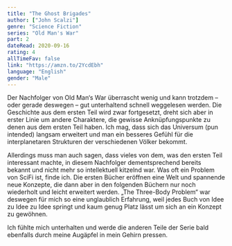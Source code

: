```yaml
---
title: "The Ghost Brigades"
author: ["John Scalzi"]
genre: "Science Fiction"
series: "Old Man's War"
part: 2
dateRead: 2020-09-16
rating: 4
allTimeFav: false
link: "https://amzn.to/2YcdEbh"
language: "English"
gender: "Male"
---
```


Der Nachfolger von Old Man‘s War überrascht wenig und kann trotzdem – oder gerade deswegen – gut unterhaltend schnell weggelesen werden. Die Geschichte aus dem ersten Teil wird zwar fortgesetzt, dreht sich aber in erster Linie um andere Charaktere, die gewisse Anknüpfungspunkte zu denen aus dem ersten Teil haben. Ich mag, dass sich das Universum (pun intended) langsam erweitert und man ein besseres Gefühl für die interplanetaren Strukturen der verschiedenen Völker bekommt.

Allerdings muss man auch sagen, dass vieles von dem, was den ersten Teil interessant machte, in diesem Nachfolger dementsprechend bereits bekannt und nicht mehr so intellektuell kitzelnd war. Was oft ein Problem von SciFi ist, finde ich. Die ersten Bücher eröffnen eine Welt und spannende neue Konzepte, die dann aber in den folgenden Büchern nur noch wiederholt und leicht erweitert werden. „The Three-Body Problem“ war deswegen für mich so eine unglaublich Erfahrung, weil jedes Buch von Idee zu Idee zu Idee springt und kaum genug Platz lässt um sich an ein Konzept zu gewöhnen.

Ich fühlte mich unterhalten und werde die anderen Teile der Serie bald ebenfalls durch meine Augäpfel in mein Gehirn pressen.
